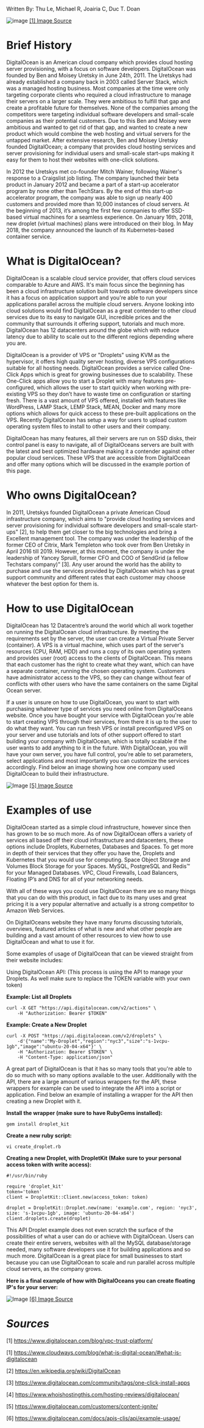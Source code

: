 Written By: Thu Le, Michael R, Joairia C, Duc T. Doan

![image](https://images.prismic.io/www-static/e7798719-3af9-42bf-8273-04f02108383f_digitalocean-vpc-blog-1.jpg?auto=compress,format)
[[1] Image Source ](https://www.digitalocean.com/blog/vpc-trust-platform/)

# Brief History 

DigitalOcean is an American cloud company which provides cloud hosting server provisioning, with a focus on software developers. DigitalOcean was founded by Ben and Moisey Uretsky in June 24th, 2011. The Uretskys had already established a company back in 2003 called Server Stack, which was a managed hosting business. Most companies at the time were only targeting corporate clients who required a cloud infrastructure to manage their servers on a larger scale. They were ambitious to fulfill that gap and create a profitable future for themselves. None of the companies among the competitors were targeting individual software developers and small-scale companies as their potential customers. Due to this Ben and Moisey were ambitious and wanted to get rid of that gap, and wanted to create a new product which would combine the web hosting and virtual servers for the untapped market. After extensive research, Ben and Moisey Uretsky founded DigitalOcean; a company that provides cloud hosting services and server provisioning for individual users and small-scale start-ups making it easy for them to host their websites with one-click solutions.

In 2012 the Uretskys met co-founder Mitch Wainer, following Wainer's response to a Craigslist job listing. The company launched their beta product in January 2012 and became a part of a start-up accelerator program by none other than TechStars. By the end of this start-up accelerator program, the company was able to sign up nearly 400 customers and provided more than 10,000 instances of cloud servers. At the beginning of 2013, it’s among the first few companies to offer SSD-based virtual machines for a seamless experience. On January 16th, 2018, new droplet (virtual machines) plans were introduced on their blog. In May 2018, the company announced the launch of its Kubernetes-based container service.



# What is DigitalOcean?


DigitalOcean is a scalable cloud service provider, that offers cloud services comparable to Azure and AWS. It's main focus since the beginning has been a cloud infrastructure solution built towards software developers since it has a focus on application support and you're able to run your applications parallel across the multiple cloud servers. Anyone looking into cloud solutions would find DigitalOcean as a great contender to other cloud services due to its easy to navigate GUI, incredible prices and the community that surrounds it offering support, tutorials and much more. DigitalOcean has 12 datacenters around the globe which with reduce latency due to ability to scale out to the different regions depending where you are.


DigitalOcean is a provider of VPS or "Droplets" using KVM as the hypervisor, it offers high quality server hosting, diverse VPS configurations suitable for all hosting needs. DigitalOcean provides a service called One-Click Apps which is great for growing businesses due to scalability. These One-Click apps allow you to start a Droplet with many features pre-configured, which allows the user to start quickly when working with pre-existing VPS so they don’t have to waste time on configuration or starting fresh. There is a vast amount of VPS offered, installed with features like WordPress, LAMP Stack, LEMP Stack, MEAN, Docker and many more options which allows for quick access to these pre-built applications on the VPS. Recently DigitalOcean has setup a way for users to upload custom operating system files to install to other users and their company. 


DigitalOcean has many features, all their servers are run on SSD disks, their control panel is easy to navigate, all of DigitalOceans servers are built with the latest and best optimized hardware making it a contender against other popular cloud services. These VPS that are accessible from DigitalOcean and offer many options which will be discussed in the example portion of this page.




# Who owns DigitalOcean?

In 2011, Uretskys founded DigitalOcean a private American Cloud infrastructure company, which aims to "provide cloud hosting services and server provisioning for individual software developers and small-scale start-ups" [2], to help them get closer to the big technologies and bring a Excellent management tool. The company was under the leadership of the former CEO of Citrix, Mark Templeton who took over from Ben Uretsky in April 2016 till 2019. However, at this moment, the company is under the leadership of Yancey Spruill, former CFO and COO of SendGrid (a fellow Techstars company)" [3]. Any user around the world has the ability to purchase and use the services provided by DigitalOcean which has a great support community and different rates that each customer may choose whatever the best option for them is. 

# How to use DigitalOcean

DigitalOcean has 12 Datacentre’s around the world which all work together on running the DigitalOcean cloud infrastructure. By meeting the requirements set by the server, the user can create a Virtual Private Server (container). A VPS is a virtual machine, which uses part of the server's resources (CPU, RAM, HDD) and runs a copy of its own operating system and provides user (root) access to the clients of DigitalOcean. This means that each customer has the right to create what they want, which can have a separate container, running the chosen operating system. Customers have administrator access to the VPS, so they can change without fear of conflicts with other users who have the same containers on the same Digital Ocean server. 

If a user is unsure on how to use DigitalOcean, you want to start with purchasing whatever type of services you need online from DigitalOceans website. Once you have bought your service with DigitalOcean you're able to start creating VPS through their services, from there it is up to the user to do what they want. You can run fresh VPS or install preconfigured VPS on your server and use tutorials and lots of other support offered to start building your company with DigitalOcean, which is totally scalable if the user wants to add anything to it in the future. With DigitalOcean, you will have your own server, you have full control, you're able to set parameters, select applications and most importantly you can customize the services accordingly. Find below an image showing how one company used DigitalOcean to build their infrastructure. 

![Image](https://images.prismic.io/www-static/9528bc0c-1196-42dc-9d01-92968d0dbeba_content-ignite-digitalocean-infrastructure.png?auto=compress,format)
[[5] Image Source](https://www.digitalocean.com/customers/content-ignite/)


# Examples of use

DigitalOcean started as a simple cloud infrastructure, however since then has grown to be so much more. As of now DigitalOcean offers a variety of services all based off their cloud infrastructure and datacenters, these options include Droplets, Kubernetes, Databases and Spaces. To get more in depth of their services that they offer you have the, Droplets and Kubernetes that you would use for computing. Space Object Storage and Volumes Block Storage for your Spaces. MySQL, PostgreSQL and Redis™ for your Managed Databases. VPC, Cloud Firewalls, Load Balancers, Floating IP’s and DNS for all of your networking needs. 

With all of these ways you could use DigitalOcean there are so many things that you can do with this product, in fact due to its many uses and great pricing it is a very popular alternative and actually is a strong competitor to Amazon Web Services.

On DigitalOceans website they have many forums discussing tutorials, overviews, featured articles of what is new and what other people are building and a vast amount of other resources to view how to use DigitalOcean and what to use it for. 

Some examples of usage of DigitalOcean that can be viewed straight from their website includes:

Using DigitalOcean API:
(This process is using the API to manage your Droplets. As well make sure to replace the TOKEN variable with your own token)

**Example: List all Droplets**

```
curl -X GET "https://api.digitalocean.com/v2/actions" \
	-H "Authorization: Bearer $TOKEN"
```

**Example: Create a New Droplet**

```
curl -X POST "https://api.digitalocean.com/v2/droplets" \
	-d'{"name":"My-Droplet","region":"nyc3","size":"s-1vcpu-1gb","image":"ubuntu-20-04-x64"}' \
	-H "Authorization: Bearer $TOKEN" \
	-H "Content-Type: application/json"
```

A great part of DigitalOcean is that it has so many tools that you're able to do so much with so many options available to the user. Additionally with the API, there are a large amount of various wrappers for the API, these wrappers for example can be used to integrate the API into a script or application. Find below an example of installing a wrapper for the API then creating a new Droplet with it.

**Install the wrapper (make sure to have RubyGems installed):**

`gem install droplet_kit`

**Create a new ruby script:**

`vi create_droplet.rb`

**Creating a new Droplet, with DropletKit (Make sure to your personal access token with write access):**

```
#!/usr/bin/ruby

require 'droplet_kit'
token='token'
client = DropletKit::Client.new(access_token: token)

droplet = DropletKit::Droplet.new(name: 'example.com', region: 'nyc3', size: 's-1vcpu-1gb', image: 'ubuntu-20-04-x64')
client.droplets.create(droplet)
```

This API Droplet example does not even scratch the surface of the possibilities of what a user can do or achieve with DigitalOcean. Users can create their entire servers, websites with all the MySQL database/storage needed, many software developers use it for building applications and so much more. DigitalOcean is a great place for small businesses to start because you can use DigitalOcean to scale and run parallel across multiple cloud servers, as the company grows.

**Here is a final example of how with DigitalOceans you can create floating IP's for your server:**

![Image](https://www.digitalocean.com/docs/images/floating-ips/ha-diagram-animated.76f7de975b2ca13263d081bbcd1b01b5915b400b40cb2c5348289701daf59fdb.gif)
[[6] Image Source](https://www.digitalocean.com/docs/networking/floating-ips/)

# _Sources_

[1] <https://www.digitalocean.com/blog/vpc-trust-platform/>

[1] <https://www.cloudways.com/blog/what-is-digital-ocean/#what-is-digitalocean>

[2] <https://en.wikipedia.org/wiki/DigitalOcean>

[3] <https://www.digitalocean.com/community/tags/one-click-install-apps>

[4] <https://www.whoishostingthis.com/hosting-reviews/digitalocean/>

[5] <https://www.digitalocean.com/customers/content-ignite/>

[6] <https://www.digitalocean.com/docs/apis-clis/api/example-usage/>

